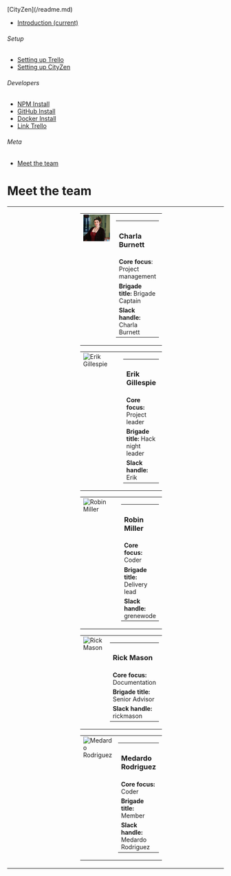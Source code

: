 <nav class="navbar navbar-dark fixed-top bg-dark flex-md-nowrap p-0 shadow">[CityZen](/readme.md)</nav>

<div class="container-fluid">

<div class="row">

<nav class="col-md-2 d-none d-md-block bg-light sidebar">

<div class="sidebar-sticky">

*   [<span data-feather="home"></span>Introduction <span class="sr-only">(current)</span>](/readme.md)

###### <span>Setup</span>[<span data-feather="plus-circle"></span>](#)

*   [<span data-feather="setup-trello"></span>Setting up Trello](/setting-up-trello.md)
*   [<span data-feather="setup-cityzen"></span>Setting up CityZen](/setting-up-cityzen.md)

###### <span>Developers</span>[<span data-feather="plus-circle"></span>](#)

*   [<span data-feather="npm install"></span>NPM Install](/npm-install.md)
*   [<span data-feather="GitHub install"></span>GitHub Install](/gitHub-install.md)
*   [<span data-feather="Docker install"></span>Docker Install](/docker-install.md)
*   [<span data-feather="Link Trello"></span>Link Trello](/link-trello.md)

###### <span>Meta</span>[<span data-feather="plus-circle"></span>](#)

*   [<span data-feather="meet-the-team"></span>Meet the team](/meet-the-team.md)

</div>

</nav>

<main role="main" class="col-md-9 ml-sm-auto col-lg-10 px-4">

<div class="d-flex justify-content-between flex-wrap flex-md-nowrap align-items-center pt-3 pb-2 mb-3 border-bottom">

# Meet the team

</div>

<div class="col-md-9 text-justify align-top">  

<table cellpadding="10" width="100%">

<tbody>

<tr>

<td width="37%"></td>

<td>

<table class="wrapTable">

<tbody>

<tr rowspan="3">

<td width="120" valign="top">

<img alt="Charla Burnett" src="./Media/Charla.jpg">

</td>

<td colspan="3">

<table>

<tbody>

<tr>

<td>

### Charla Burnett

</td>

</tr>

<tr>

<td><b>Core focus</b>:  Project management</td>

</tr>

<tr>

<td><b>Brigade title:</b>  Brigade Captain</td>

</tr>

<tr>

<td><b>Slack handle:</b>  Charla Burnett</td>

</tr>

</tbody>

</table>

</td>

</tr>

</tbody>

</table>

<table class="wrapTable">

<tbody>

<tr rowspan="3">

<td width="120" valign="top">

<img alt="Erik Gillespie" src="https://avatars0.githubusercontent.com/u/5572255?s=460&v=4">

</td>

<td colspan="3">

<table>

<tbody>

<tr>

<td>

### Erik Gillespie

</td>

</tr>

<tr>

<td><b>Core focus:</b> Project leader</td>

</tr>

<tr>

<td><b>Brigade title:</b> Hack night leader</td>

</tr>

<tr>

<td><b>Slack handle:</b> Erik</td>

</tr>

</tbody>

</table>

</td>

</tr>

</tbody>

</table>

<table class="wrapTable">

<tbody>

<tr rowspan="3">

<td width="120" valign="top">

<img alt="Robin Miller" src="https://avatars2.githubusercontent.com/u/3177877?s=460&v=4">

</td>

<td colspan="3">

<table>

<tbody>

<tr>

<td>

### Robin Miller

</td>

</tr>

<tr>

<td><b>Core focus:</b> Coder</td>

</tr>

<tr>

<td><b>Brigade title:</b> Delivery lead</td>

</tr>

<tr>

<td><b>Slack handle:</b> grenewode</td>

</tr>

</tbody>

</table>

</td>

</tr>

</tbody>

</table>

<table class="wrapTable">

<tbody>

<tr rowspan="3">

<td width="120" valign="top">

<img alt="Rick Mason" src="https://avatars0.githubusercontent.com/u/3579139?s=400&u=32a77ff14487e1a96ec43e41af3aa82b58feab4e&v=4">

</td>

<td colspan="3">

<table>

<tbody>

<tr>

<td>

### Rick Mason

</td>

</tr>

<tr>

<td><b>Core focus:</b> Documentation</td>

</tr>

<tr>

<td><b>Brigade title:</b> Senior Advisor</td>

</tr>

<tr>

<td><b>Slack handle:</b> rickmason</td>

</tr>

</tbody>

</table>

</td>

</tr>

</tbody>

</table>

<table class="wrapTable">

<tbody>

<tr rowspan="3">

<td width="120" valign="top">

<img alt="Medardo Rodriguez" src="https://avatars1.githubusercontent.com/u/12023460?s=460&v=4">

</td>

<td colspan="3">

<table>

<tbody>

<tr>

<td>

### Medardo Rodriguez

</td>

</tr>

<tr>

<td><b>Core focus:</b> Coder</td>

</tr>

<tr>

<td><b>Brigade title:</b> Member</td>

</tr>

<tr>

<td><b>Slack handle:</b> Medardo Rodriguez</td>

</tr>

</tbody>

</table>

</td>

</tr>

</tbody>

</table>

</td>

<td width="31%"></td>

</tr>

</tbody>

</table>

</div>

</main>

</div>

</div>